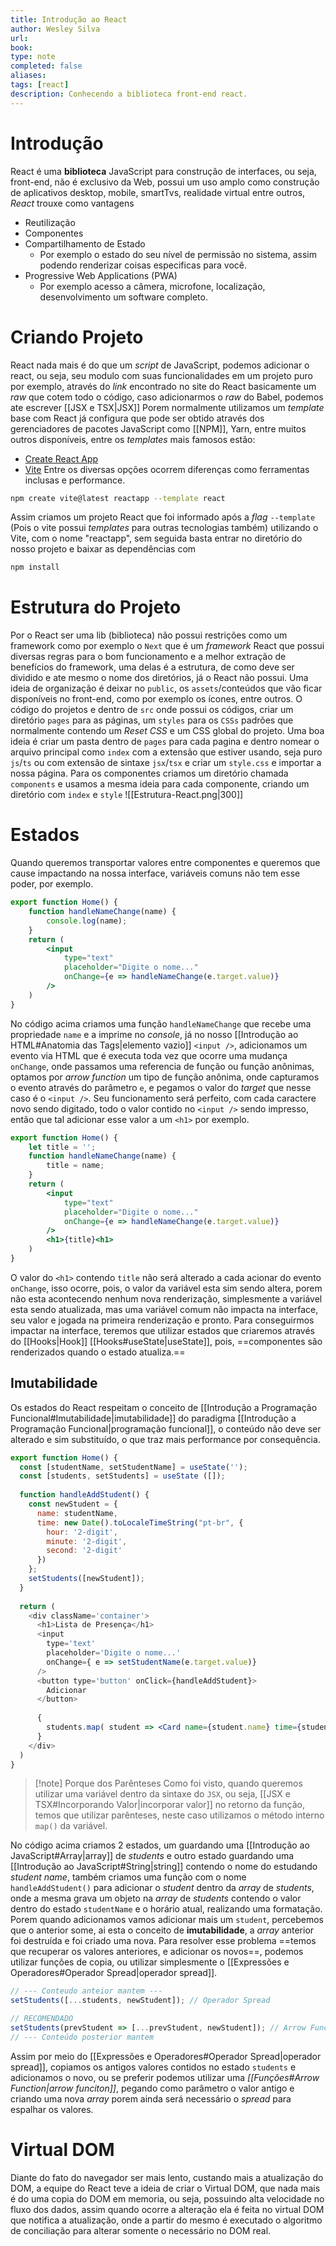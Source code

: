 ```yaml
---
title: Introdução ao React
author: Wesley Silva
url:
book:
type: note
completed: false
aliases:
tags: [react]
description: Conhecendo a biblioteca front-end react.
---
```

# Introdução
React é uma **biblioteca** JavaScript para construção de interfaces, ou seja, front-end, não é exclusivo da Web, possui um uso amplo como construção de aplicativos desktop, mobile, smartTvs, realidade virtual entre outros, _React_ trouxe como vantagens
- Reutilização
- Componentes
- Compartilhamento de Estado
	- Por exemplo o estado do seu nível de permissão no sistema, assim podendo renderizar coisas especificas para você.
- Progressive Web Applications (PWA)
	- Por exemplo acesso a câmera, microfone, localização, desenvolvimento um software completo.

# Criando Projeto
React nada mais é do que um _script_ de JavaScript, podemos adicionar o react, ou seja, seu modulo com suas funcionalidades em um projeto puro por exemplo, através do _link_ encontrado no site do React basicamente um _raw_ que cotem todo o código, caso adicionarmos o _raw_ do Babel, podemos ate escrever [[JSX e TSX|JSX]]
Porem normalmente utilizamos um _template_ base com React já configura que pode ser obtido através dos gerenciadores de pacotes JavaScript como [[NPM]],  Yarn, entre muitos outros disponíveis, entre os _templates_ mais famosos estão:
- [Create React App](https://create-react-app.dev/)
- [Vite](https://vitejs.dev/)
Entre os diversas opções ocorrem diferenças como ferramentas inclusas e performance.

```bash
npm create vite@latest reactapp --template react
```

Assim criamos um projeto React que foi informado após a _flag_ `--template` (Pois o vite possui _templates_ para outras tecnologias também) utilizando o Vite, com o nome "reactapp", sem seguida basta entrar no diretório do nosso projeto e baixar as dependências com

```bash
npm install
```

# Estrutura do Projeto
Por o React ser uma lib (biblioteca) não possui restrições como um framework como por exemplo o `Next` que é um _framework_ React que possui diversas regras para o bom funcionamento e a melhor extração de benefícios do framework, uma delas é a estrutura, de como deve ser dividido e ate mesmo o nome dos diretórios, já o React não possui.
Uma ideia de organização é deixar no `public`, os `assets`/conteúdos que vão ficar disponíveis no front-end, como por exemplo os ícones, entre outros. 
O código do projetos e dentro de `src` onde possui os códigos, criar um diretório `pages` para as páginas, um `styles` para os `CSSs` padrões que normalmente contendo um _Reset CSS_ e um CSS global do projeto.
Uma boa ideia é criar um pasta dentro de `pages` para cada pagina e dentro nomear o arquivo principal como  `index` com a extensão que estiver usando, seja puro `js`/`ts` ou com extensão de sintaxe `jsx`/`tsx` e criar um `style.css` e importar a nossa página.
Para os componentes criamos um diretório chamada `components` e usamos a mesma ideia para cada componente, criando um diretório com `index` e `style`
![[Estrutura-React.png|300]]

# Estados 
Quando queremos transportar valores entre componentes e queremos que cause impactando na nossa interface, variáveis comuns não tem esse poder, por exemplo.

```jsx
export function Home() {
	function handleNameChange(name) {
		console.log(name);
	}
	return (
		<input
			type="text"
			placeholder="Digite o nome..."
			onChange={e => handleNameChange(e.target.value)}
		/>
	)
}
```

No código acima criamos uma função `handleNameChange` que recebe uma propriedade `name` e a imprime no _console_, já no nosso [[Introdução ao HTML#Anatomia das Tags|elemento vazio]] `<input />`, adicionamos um evento via HTML que é executa toda vez que ocorre uma mudança `onChange`, onde passamos uma referencia de função ou função anônimas, optamos por _arrow function_ um tipo de função anônima, onde capturamos o evento através do parâmetro `e`, e pegamos o valor do _target_ que nesse caso é o `<input />`.
Seu funcionamento será perfeito, com cada caractere novo sendo digitado, todo o valor contido no `<input />` sendo impresso, então que tal adicionar esse valor a um `<h1>` por exemplo.

```jsx
export function Home() {
	let title = '';
	function handleNameChange(name) {
		title = name;
	}
	return (
		<input
			type="text"
			placeholder="Digite o nome..."
			onChange={e => handleNameChange(e.target.value)}
		/>
		<h1>{title}<h1>
	)
}
```

O valor do `<h1>` contendo `title` não será alterado a cada acionar do evento `onChange`,  isso ocorre, pois, o valor da variável esta sim sendo altera, porem não esta acontecendo nenhum nova renderização, simplesmente a variável esta sendo atualizada, mas uma variável comum não impacta na interface, seu valor e jogada na primeira renderização e pronto.
Para conseguirmos impactar na interface, teremos que utilizar estados que criaremos através do [[Hooks|Hook]] [[Hooks#useState|useState]], pois, ==componentes são renderizados quando o estado atualiza.==

## Imutabilidade
Os estados do React respeitam o conceito de [[Introdução a Programação Funcional#Imutabilidade|imutabilidade]] do paradigma [[Introdução a Programação Funcional|programação funcional]], o conteúdo não deve ser alterado e sim substituído, o que traz mais performance por consequência.

```jsx
export function Home() {
  const [studentName, setStudentName] = useState('');
  const [students, setStudents] = useState ([]);
  
  function handleAddStudent() {
    const newStudent = {
      name: studentName,
      time: new Date().toLocaleTimeString("pt-br", {
        hour: '2-digit',
        minute: '2-digit',
        second: '2-digit'
      })
    };
    setStudents([newStudent]);
  }
  
  return (
    <div className='container'>
      <h1>Lista de Presença</h1>
      <input
        type='text'
        placeholder='Digite o nome...'
        onChange={ e => setStudentName(e.target.value)}
      />
      <button type='button' onClick={handleAddStudent}>
        Adicionar
      </button>
  
      {
        students.map( student => <Card name={student.name} time={student.time}/>)
      }
    </div>
  )
}
```

>[!note] Porque dos Parênteses
>Como foi visto, quando queremos utilizar uma variável dentro da sintaxe do `JSX`, ou seja, [[JSX e TSX#Incorporando Valor|incorporar valor]] no retorno da função, temos que utilizar parênteses, neste caso utilizamos o método interno `map()` da variável.

No código acima criamos 2 estados, um guardando uma [[Introdução ao JavaScript#Array|array]] de _students_ e outro estado guardando uma [[Introdução ao JavaScript#String|string]] contendo o nome do estudando _student name_, também criamos uma função com o nome `handleAddStudent()` para adicionar o _student_ dentro da _array_ de _students_, onde a mesma grava um objeto na _array_ de _students_ contendo o valor dentro do estado `studentName` e o horário atual, realizando uma formatação.
Porem quando adicionamos vamos adicionar mais um `student`, percebemos que o anterior some, ai esta o conceito de **imutabilidade**, a _array_ anterior foi destruída e foi criado uma nova.
Para resolver esse problema ==temos que recuperar os valores anteriores, e adicionar os  novos==, podemos utilizar funções de copia, ou utilizar simplesmente o [[Expressões e Operadores#Operador Spread|operador spread]].

```js
// --- Conteudo anteior mantem ---
setStudents([...students, newStudent]); // Operador Spread

// RECOMENDADO
setStudents(prevStudent => [...prevStudent, newStudent]); // Arrow Function com Spread
// --- Conteúdo posterior mantem
```

Assim por meio do [[Expressões e Operadores#Operador Spread|operador spread]], copiamos os antigos valores contidos no estado `students` e adicionamos o novo, ou se preferir podemos utilizar uma _[[Funções#*Arrow Function*|arrow funciton]]_, pegando como parâmetro o valor antigo e criando uma nova _array_ porem ainda será necessário o _spread_ para espalhar os valores.

# Virtual DOM
Diante do fato do navegador ser mais lento, custando mais a atualização do DOM, a equipe do React teve a ideia de criar o Virtual DOM, que nada mais é do uma copia do DOM em memoria, ou seja, possuindo alta velocidade no fluxo dos dados, assim quando ocorre a alteração ela é feita no virtual DOM que notifica a atualização, onde a partir do mesmo é executado o algoritmo de conciliação para alterar somente o necessário no DOM real.